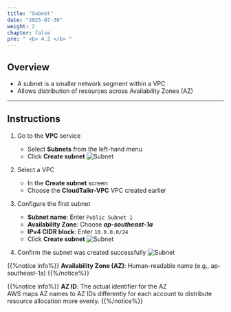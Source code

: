 ```yaml
---
title: "Subnet"
date: "2025-07-30"
weight: 2
chapter: false
pre: " <b> 4.2 </b> "
---
```


## Overview

- A subnet is a smaller network segment within a VPC
- Allows distribution of resources across Availability Zones (AZ)

---

## Instructions

1. Go to the **VPC** service

   - Select **Subnets** from the left-hand menu
   - Click **Create subnet**
     ![Subnet](/images/4.networking/subnet01.png)

2. Select a VPC

   - In the **Create subnet** screen
   - Choose the **CloudTalkr-VPC** VPC created earlier

3. Configure the first subnet

   - **Subnet name**: Enter `Public Subnet 1`
   - **Availability Zone**: Choose **_ap-southeast-1a_**
   - **IPv4 CIDR block**: Enter `10.0.0.0/24`
   - Click **Create subnet**
     ![Subnet](/images/4.networking/subnet02.png)

4. Confirm the subnet was created successfully
   ![Subnet](/images/4.networking/subnet03.png)

{{%notice info%}}
**Availability Zone (AZ)**: Human-readable name (e.g., ap-southeast-1a)
{{%/notice%}}

{{%notice info%}}
**AZ ID**: The actual identifier for the AZ  
 AWS maps AZ names to AZ IDs differently for each account to distribute resource allocation more evenly.
{{%/notice%}}
